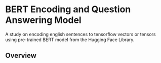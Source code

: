 # BERT Encoding and Question Answering Model
A study on encoding english sentences to tensorflow vectors or tensors using pre-trained BERT model from the Hugging Face Library.

## Overview
